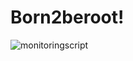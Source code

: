 # Born2beroot!

![monitoringscript](https://user-images.githubusercontent.com/13866954/173668043-afabefc4-7849-48ed-a899-15d024c4bb8f.png)
